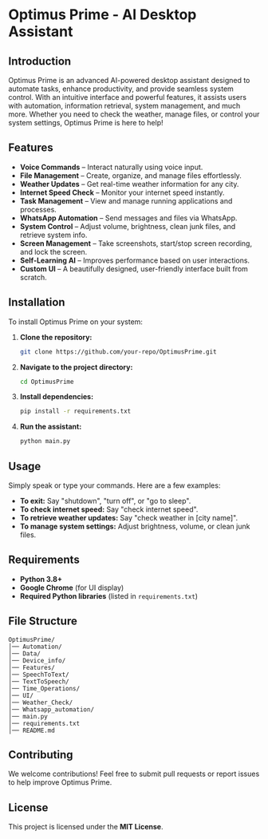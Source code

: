 # Optimus Prime - AI Desktop Assistant

## Introduction
Optimus Prime is an advanced AI-powered desktop assistant designed to automate tasks, enhance productivity, and provide seamless system control. With an intuitive interface and powerful features, it assists users with automation, information retrieval, system management, and much more. Whether you need to check the weather, manage files, or control your system settings, Optimus Prime is here to help!

## Features
- **Voice Commands** – Interact naturally using voice input.
- **File Management** – Create, organize, and manage files effortlessly.
- **Weather Updates** – Get real-time weather information for any city.
- **Internet Speed Check** – Monitor your internet speed instantly.
- **Task Management** – View and manage running applications and processes.
- **WhatsApp Automation** – Send messages and files via WhatsApp.
- **System Control** – Adjust volume, brightness, clean junk files, and retrieve system info.
- **Screen Management** – Take screenshots, start/stop screen recording, and lock the screen.
- **Self-Learning AI** – Improves performance based on user interactions.
- **Custom UI** – A beautifully designed, user-friendly interface built from scratch.

## Installation
To install Optimus Prime on your system:

1. **Clone the repository:**  
   ```bash
   git clone https://github.com/your-repo/OptimusPrime.git
   ```  
2. **Navigate to the project directory:**  
   ```bash
   cd OptimusPrime
   ```  
3. **Install dependencies:**  
   ```bash
   pip install -r requirements.txt
   ```  
4. **Run the assistant:**  
   ```bash
   python main.py
   ```  

## Usage
Simply speak or type your commands. Here are a few examples:

- **To exit:** Say "shutdown", "turn off", or "go to sleep".
- **To check internet speed:** Say "check internet speed".
- **To retrieve weather updates:** Say "check weather in [city name]".
- **To manage system settings:** Adjust brightness, volume, or clean junk files.

## Requirements
- **Python 3.8+**
- **Google Chrome** (for UI display)
- **Required Python libraries** (listed in `requirements.txt`)

## File Structure
```
OptimusPrime/
│── Automation/
│── Data/
│── Device_info/
│── Features/
│── SpeechToText/
│── TextToSpeech/
│── Time_Operations/
│── UI/
│── Weather_Check/
│── Whatsapp_automation/
│── main.py
│── requirements.txt
│── README.md
```

## Contributing
We welcome contributions! Feel free to submit pull requests or report issues to help improve Optimus Prime.

## License
This project is licensed under the **MIT License**.

